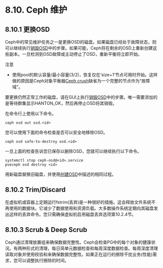 # 8.10. Ceph 维护

## 8.10.1 更换OSD

Ceph中的常见维护任务之一是更换OSD的磁盘。如果磁盘已经处于故障状态，则可以继续执行[销毁OSD](./cephosd.md)中的步骤。如果可能，Ceph将在剩余的OSD上重新创建这些副本。一旦检测到OSD故障或主动停止了OSD，重新平衡将立即开始。

注意
- 使用pool的默认容量/最小容量(3/2)，恢复仅在‘size+1’节点可用时开始。这样做的原因是Ceph对象平衡器[Ceph crush](./cephcrush.md)缺省为一个完整的节点作为“故障域”。

要更换仍然正常工作的磁盘，请在GUI上执行[销毁OSD](./cephosd.md)中的步骤。唯一需要添加的是等待群集显示HANTON_OK，然后再停止OSD将其销毁。

在命令行上使用以下命令。
```
ceph osd out osd.<id>
```

您可以使用下面的命令检查是否可以安全地移除OSD。

```
ceph osd safe-to-destroy osd.<id>
```

一旦上面的检查告诉您已保存以删除OSD，您就可以继续执行以下命令。

```
systemctl stop ceph-osd@<id>.service 
pveceph osd destroy <id>
```

用新磁盘替换旧磁盘，并使用[创建OSD](./cephosd.md)中描述的相同过程。

## 8.10.2 Trim/Discard

在虚拟机或容器上定期运行fstrim(丢弃)是一种很好的措施。这会释放文件系统不再使用的数据块。它减少了数据使用和资源负载。大多数操作系统定期向其磁盘发出这样的丢弃命令。您只需确保虚拟机启用磁盘丢弃选项第10.2.4节。


## 8.10.3 Scrub & Deep Scrub

Ceph通过清理放置组来确保数据完整性。Ceph会检查PG中的每个对象的健康状况。有两种形式的清理，每日简单元数据检查和每周深度数据检查。每周深度清理读取对象并使用校验和来确保数据完整性。如果正在运行的擦除干扰业务(性能)需求，您可以调整执行擦除的时间。
